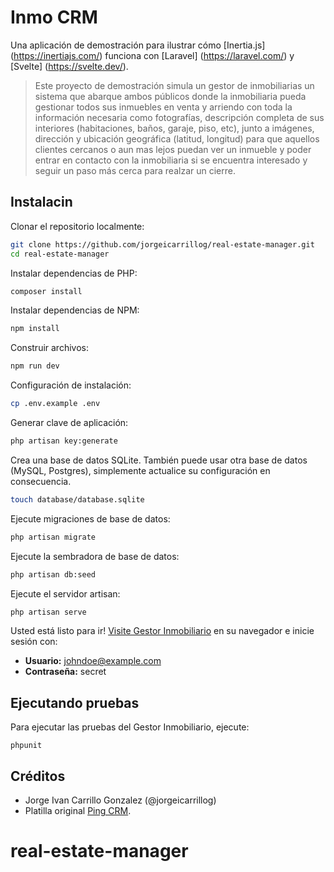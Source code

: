 # Inmo CRM

Una aplicación de demostración para ilustrar cómo [Inertia.js] (https://inertiajs.com/) funciona con [Laravel] (https://laravel.com/) y [Svelte] (https://svelte.dev/).

> Este proyecto de demostración simula un gestor de inmobiliarias un sistema que abarque ambos públicos donde la inmobiliaria pueda gestionar todos sus inmuebles en venta y arriendo con toda la información necesaria como fotografías, descripción completa de sus interiores (habitaciones, baños, garaje, piso, etc), junto a imágenes, dirección y ubicación geográfica (latitud, longitud) para que aquellos clientes cercanos o aun mas lejos puedan ver un inmueble y poder entrar en contacto con la inmobiliaria si se encuentra interesado y seguir un paso más cerca para realzar un cierre.

## Instalacin

Clonar el repositorio localmente:

```sh
git clone https://github.com/jorgeicarrillog/real-estate-manager.git
cd real-estate-manager
```

Instalar dependencias de PHP:

```sh
composer install
```

Instalar dependencias de NPM:

```sh
npm install
```

Construir archivos:

```sh
npm run dev
```

Configuración de instalación:

```sh
cp .env.example .env
```

Generar clave de aplicación:

```sh
php artisan key:generate
```

Crea una base de datos SQLite. También puede usar otra base de datos (MySQL, Postgres), simplemente actualice su configuración en consecuencia.

```sh
touch database/database.sqlite
```

Ejecute migraciones de base de datos:

```sh
php artisan migrate
```

Ejecute la sembradora de base de datos:

```sh
php artisan db:seed
```

Ejecute el servidor artisan:

```sh
php artisan serve
```

Usted está listo para ir! [Visite Gestor Inmobiliario](http://127.0.0.1:8000/) en su navegador e inicie sesión con:

- **Usuario:** johndoe@example.com
- **Contraseña:** secret

## Ejecutando pruebas

Para ejecutar las pruebas del Gestor Inmobiliario, ejecute:

```
phpunit
```

## Créditos

- Jorge Ivan Carrillo Gonzalez (@jorgeicarrillog)
- Platilla original [Ping CRM](https://github.com/zgabievi/pingcrm-svelte.git).
# real-estate-manager

